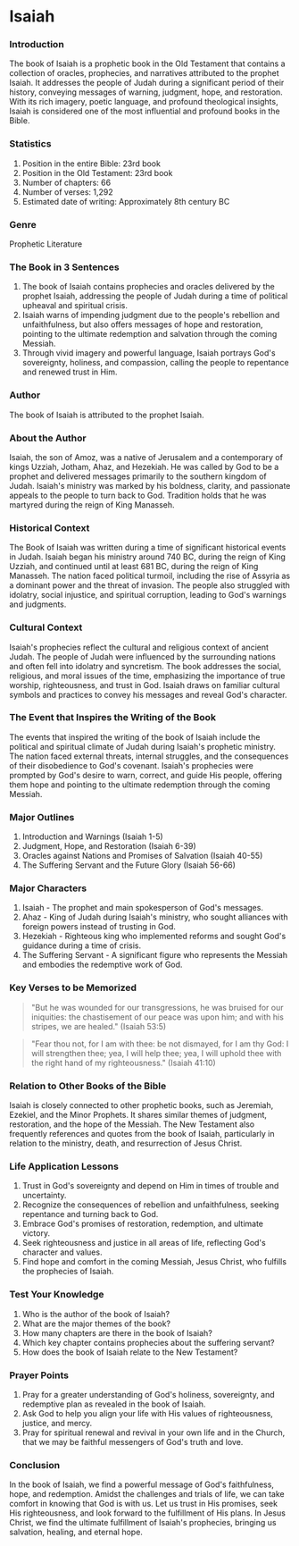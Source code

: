 # Isaiah

### Introduction

The book of Isaiah is a prophetic book in the Old Testament that contains a collection of oracles, prophecies, and narratives attributed to the prophet Isaiah. It addresses the people of Judah during a significant period of their history, conveying messages of warning, judgment, hope, and restoration. With its rich imagery, poetic language, and profound theological insights, Isaiah is considered one of the most influential and profound books in the Bible.

### Statistics

1. Position in the entire Bible: 23rd book
2. Position in the Old Testament: 23rd book
3. Number of chapters: 66
4. Number of verses: 1,292
5. Estimated date of writing: Approximately 8th century BC

### Genre

Prophetic Literature

### The Book in 3 Sentences

1. The book of Isaiah contains prophecies and oracles delivered by the prophet Isaiah, addressing the people of Judah during a time of political upheaval and spiritual crisis.
2. Isaiah warns of impending judgment due to the people's rebellion and unfaithfulness, but also offers messages of hope and restoration, pointing to the ultimate redemption and salvation through the coming Messiah.
3. Through vivid imagery and powerful language, Isaiah portrays God's sovereignty, holiness, and compassion, calling the people to repentance and renewed trust in Him.

### Author

The book of Isaiah is attributed to the prophet Isaiah.

### About the Author

Isaiah, the son of Amoz, was a native of Jerusalem and a contemporary of kings Uzziah, Jotham, Ahaz, and Hezekiah. He was called by God to be a prophet and delivered messages primarily to the southern kingdom of Judah. Isaiah's ministry was marked by his boldness, clarity, and passionate appeals to the people to turn back to God. Tradition holds that he was martyred during the reign of King Manasseh.

### Historical Context

The Book of Isaiah was written during a time of significant historical events in Judah. Isaiah began his ministry around 740 BC, during the reign of King Uzziah, and continued until at least 681 BC, during the reign of King Manasseh. The nation faced political turmoil, including the rise of Assyria as a dominant power and the threat of invasion. The people also struggled with idolatry, social injustice, and spiritual corruption, leading to God's warnings and judgments.

### Cultural Context

Isaiah's prophecies reflect the cultural and religious context of ancient Judah. The people of Judah were influenced by the surrounding nations and often fell into idolatry and syncretism. The book addresses the social, religious, and moral issues of the time, emphasizing the importance of true worship, righteousness, and trust in God. Isaiah draws on familiar cultural symbols and practices to convey his messages and reveal God's character.

### The Event that Inspires the Writing of the Book

The events that inspired the writing of the book of Isaiah include the political and spiritual climate of Judah during Isaiah's prophetic ministry. The nation faced external threats, internal struggles, and the consequences of their disobedience to God's covenant. Isaiah's prophecies were prompted by God's desire to warn, correct, and guide His people, offering them hope and pointing to the ultimate redemption through the coming Messiah.

### Major Outlines

1. Introduction and Warnings (Isaiah 1-5)
2. Judgment, Hope, and Restoration (Isaiah 6-39)
3. Oracles against Nations and Promises of Salvation (Isaiah 40-55)&#x20;
4. The Suffering Servant and the Future Glory (Isaiah 56-66)

### Major Characters

1. Isaiah - The prophet and main spokesperson of God's messages.
2. Ahaz - King of Judah during Isaiah's ministry, who sought alliances with foreign powers instead of trusting in God.
3. Hezekiah - Righteous king who implemented reforms and sought God's guidance during a time of crisis.
4. The Suffering Servant - A significant figure who represents the Messiah and embodies the redemptive work of God.

### Key Verses to be Memorized

> "But he was wounded for our transgressions, he was bruised for our iniquities: the chastisement of our peace was upon him; and with his stripes, we are healed." (Isaiah 53:5)

> "Fear thou not, for I am with thee: be not dismayed, for I am thy God: I will strengthen thee; yea, I will help thee; yea, I will uphold thee with the right hand of my righteousness." (Isaiah 41:10)

### Relation to Other Books of the Bible

Isaiah is closely connected to other prophetic books, such as Jeremiah, Ezekiel, and the Minor Prophets. It shares similar themes of judgment, restoration, and the hope of the Messiah. The New Testament also frequently references and quotes from the book of Isaiah, particularly in relation to the ministry, death, and resurrection of Jesus Christ.

### Life Application Lessons

1. Trust in God's sovereignty and depend on Him in times of trouble and uncertainty.
2. Recognize the consequences of rebellion and unfaithfulness, seeking repentance and turning back to God.
3. Embrace God's promises of restoration, redemption, and ultimate victory.
4. Seek righteousness and justice in all areas of life, reflecting God's character and values.
5. Find hope and comfort in the coming Messiah, Jesus Christ, who fulfills the prophecies of Isaiah.

### Test Your Knowledge

1. Who is the author of the book of Isaiah?
2. What are the major themes of the book?
3. How many chapters are there in the book of Isaiah?
4. Which key chapter contains prophecies about the suffering servant?
5. How does the book of Isaiah relate to the New Testament?

### Prayer Points

1. Pray for a greater understanding of God's holiness, sovereignty, and redemptive plan as revealed in the book of Isaiah.
2. Ask God to help you align your life with His values of righteousness, justice, and mercy.
3. Pray for spiritual renewal and revival in your own life and in the Church, that we may be faithful messengers of God's truth and love.

### Conclusion

In the book of Isaiah, we find a powerful message of God's faithfulness, hope, and redemption. Amidst the challenges and trials of life, we can take comfort in knowing that God is with us. Let us trust in His promises, seek His righteousness, and look forward to the fulfillment of His plans. In Jesus Christ, we find the ultimate fulfillment of Isaiah's prophecies, bringing us salvation, healing, and eternal hope.

